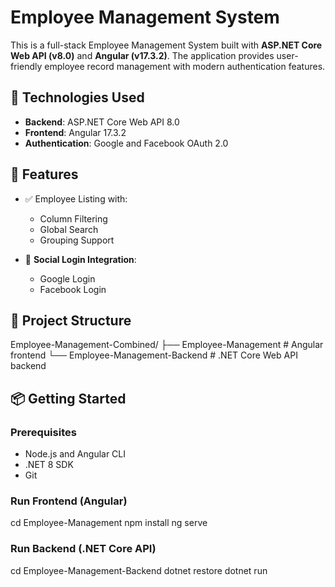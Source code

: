 # Employee Management System

This is a full-stack Employee Management System built with **ASP.NET Core Web API (v8.0)** and **Angular (v17.3.2)**. The application provides user-friendly employee record management with modern authentication features.

## 🔧 Technologies Used

- **Backend**: ASP.NET Core Web API 8.0
- **Frontend**: Angular 17.3.2
- **Authentication**: Google and Facebook OAuth 2.0

## 🚀 Features

- ✅ Employee Listing with:
  - Column Filtering
  - Global Search
  - Grouping Support

- 🔐 **Social Login Integration**:
  - Google Login
  - Facebook Login

## 📁 Project Structure
Employee-Management-Combined/
├── Employee-Management # Angular frontend
└── Employee-Management-Backend # .NET Core Web API backend

## 📦 Getting Started

### Prerequisites

- Node.js and Angular CLI
- .NET 8 SDK
- Git

### Run Frontend (Angular)

cd Employee-Management
npm install
ng serve

### Run Backend (.NET Core API)
cd Employee-Management-Backend
dotnet restore
dotnet run
